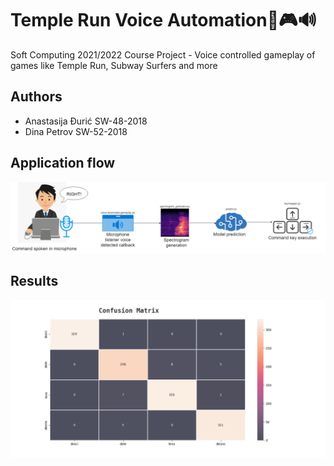 # Temple Run Voice Automation🎤🎮🔊
Soft Computing 2021/2022 Course Project - Voice controlled gameplay of games like Temple Run, Subway Surfers and more

## Authors
- Anastasija Đurić SW-48-2018 
- Dina Petrov SW-52-2018

## Application flow
![activity-diagram-visual](diagrams/activity-diagram-visual.png)


## Results
![confusion-matrix](results/srb-30epochs-matrix.png)

